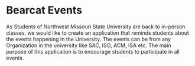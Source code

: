 # Bearcat Events
As Students of Northwest Missouri State University are back to in-person classes, we would like to create an application that reminds students about the events happening in the University. The events can be from any Organization in the university like SAC, ISO, ACM, ISA etc. The main purpose of this application is to encourage students to participate in all events.
